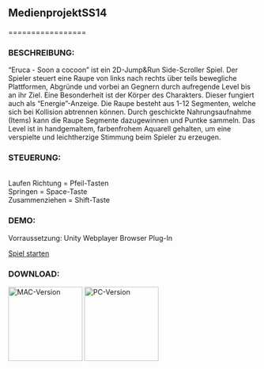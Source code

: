 <h2>MedienprojektSS14</h2>
=================

<h3>BESCHREIBUNG:</h3>
“Eruca - Soon a cocoon” ist ein 2D-Jump&Run Side-Scroller Spiel. Der Spieler steuert eine Raupe von links nach rechts über teils bewegliche Plattformen, Abgründe und vorbei an Gegnern durch aufregende Level bis an ihr Ziel. Eine Besonderheit ist der Körper des Charakters. Dieser fungiert auch als “Energie”-Anzeige. Die Raupe besteht aus 1-12 Segmenten, welche sich bei Kollision abtrennen können. Durch geschickte Nahrungsaufnahme (Items) kann die Raupe Segmente dazugewinnen und Puntke sammeln. Das Level ist in handgemaltem, farbenfrohem Aquarell gehalten, um eine verspielte und leichtherzige Stimmung beim Spieler zu erzeugen.

<h3>STEUERUNG:</h3>
<br>
Laufen Richtung	=	Pfeil-Tasten<br>
Springen		=	Space-Taste<br>
Zusammenziehen	=	Shift-Taste<br>


<h3>DEMO: </h3>
Vorraussetzung: Unity Webplayer Browser Plug-In

<a href="http://share.tsign-graphics.com/MedienprojektSS14/Eruca.html" target="_blanc"> Spiel starten </a>

<h3>DOWNLOAD:</h3> 
<a href="http://share.tsign-graphics.com/MedienprojektSS14/Eruca.app.zip"><img class="alignleft size-full wp-image-1060" alt="MAC-Version" src="http://www.tsign-graphics.com/tms/wp-content/uploads/MAC-Version.png" width="150" height="150" /></a> <a href="http://share.tsign-graphics.com/MedienprojektSS14/Eruca.zip"><img class="alignleft size-large wp-image-1061" alt="PC-Version" src="http://www.tsign-graphics.com/tms/wp-content/uploads/PC-Version.png" width="150" height="150" /></a>
